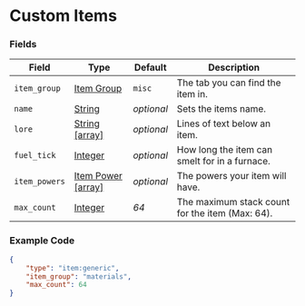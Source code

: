 # Custom Items

### Fields

   Field   | Type | Default | Description
-----------|------|---------|-------------
`item_group`| [Item Group](../../data_types/item_groups) | `misc` | The tab you can find the item in.
`name` | [String](../../data_types/string) | *optional* | Sets the items name.
`lore` | [String [array]](../submodules/apoli-docs/docs/data_types/string.md) | *optional* | Lines of text below an item.
`fuel_tick` | [Integer](../submodules/apoli-docs/docs/data_types/integer.md) | *optional* | How long the item can smelt for in a furnace.
`item_powers` | [Item Power [array]]() | *optional* | The powers your item will have.
`max_count` | [Integer](../submodules/apoli-docs/docs/data_types/integer.md) | *64* | The maximum stack count for the item (Max: 64).

### Example Code

```json
{
	"type": "item:generic",
	"item_group": "materials",
	"max_count": 64
}
```
